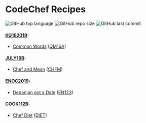 # CodeChef Recipes


![GitHub top language](https://img.shields.io/github/languages/top/ibLeDy/codechef-recipes?style=for-the-badge)
![GitHub repo size](https://img.shields.io/github/repo-size/ibLeDy/codechef-recipes?style=for-the-badge)
![GitHub last commit](https://img.shields.io/github/last-commit/ibLeDy/codechef-recipes?style=for-the-badge)


#### [KQ162019](https://www.codechef.com/KQ162019):

  - [Common Words](completed/KQ162019/common-words) ([QM16A](https://www.codechef.com/KQ162019/problems/QM16A))

#### [JULY19B](https://www.codechef.com/JULY19B):

  - [Chef and Mean](completed/JULY19B/chef-and-mean) ([CHFM](https://www.codechef.com/JULY19B/problems/CHFM))

#### [ENOC2019](https://www.codechef.com/ENOC2019):

  - [Debanjan got a Date](completed/ENOC2019/debanjan-got-a-date) ([EN123](https://www.codechef.com/ENOC2019/problems/EN123))

#### [COOK112B](https://www.codechef.com/COOK112B):

  - [Chef Diet](python/COOK112B/chef_diet) ([DIET](https://www.codechef.com/COOK112B/problems/DIET))
